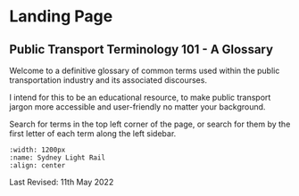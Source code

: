 # Landing Page

## Public Transport Terminology 101 - A Glossary

Welcome to a definitive glossary of common terms used within the public transportation industry and its associated discourses.

I intend for this to be an educational resource, to make public transport jargon more accessible and user-friendly no matter your background.

Search for terms in the top left corner of the page, or search for them by the first letter of each term along the left sidebar.

```{image} img/landing_page.jpeg
:width: 1200px
:name: Sydney Light Rail
:align: center
```

Last Revised: 11th May 2022
